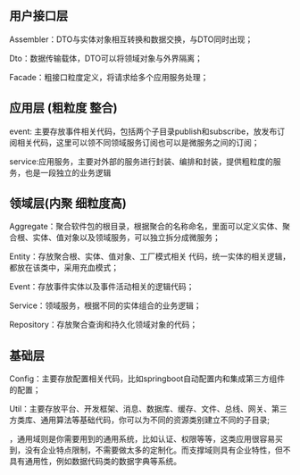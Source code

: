 ## 用户接口层

Assembler：DTO与实体对象相互转换和数据交换，与DTO同时出现；

Dto：数据传输载体，DTO可以将领域对象与外界隔离；

Facade：粗接口粒度定义，将请求给多个应用服务处理；

## 应用层 (粗粒度 整合)

event: 主要存放事件相关代码，包括两个子目录publish和subscribe，放发布订阅相关代码，这里可以领不同领域服务订阅也可以是微服务之间的订阅；

service:应用服务，主要对外部的服务进行封装、编排和封装，提供粗粒度的服务，也是一段独立的业务逻辑

## 领域层(内聚 细粒度高)

Aggregate：聚合软件包的根目录，根据聚合的名称命名，里面可以定义实体、聚合根、实体、值对象以及领域服务，可以独立拆分成微服务；

Entity：存放聚合根、实体、值对象、工厂模式相关 代码，统一实体的相关逻辑，都放在该类中，采用充血模式；

Event：存放事件实体以及事件活动相关的逻辑代码；

Service：领域服务，根据不同的实体组合的业务逻辑；

Repository：存放聚合查询和持久化领域对象的代码；

## 基础层

Config：主要存放配置相关代码，比如springboot自动配置内和集成第三方组件的配置；

Util：主要存放平台、开发框架、消息、数据库、缓存、文件、总线、网关、第三方类库、通用算法等基础代码，你可以为不同的资源类别建立不同的子目录;

 ，通用域则是你需要用到的通用系统，比如认证、权限等等，这类应用很容易买到，没有企业特点限制，不需要做太多的定制化。而支撑域则具有企业特性，但不具有通用性，例如数据代码类的数据字典等系统。  